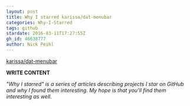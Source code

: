 ```yaml
---
layout: post
title: Why I starred karissa/dat-menubar
categories: Why-I-Starred
tags: github
stardate: 2016-03-11T17:27:55Z
gh_id: 46638777
author: Nick Peihl
---
```


[karissa/dat-menubar](https://github.com/karissa/dat-menubar)

**WRITE CONTENT**

*"Why I starred" is a series of articles describing projects I star on GitHub and why I found them interesting. My hope is that you'll find them interesting as well.*

